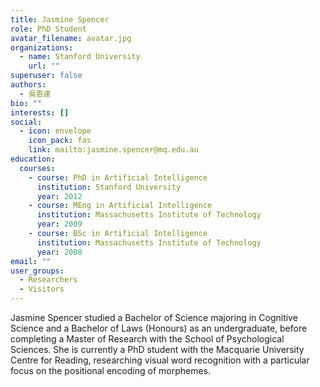 ```yaml
---
title: Jasmine Spencer
role: PhD Student
avatar_filename: avatar.jpg
organizations:
  - name: Stanford University
    url: ""
superuser: false
authors:
  - 吳恩達
bio: ""
interests: []
social:
  - icon: envelope
    icon_pack: fas
    link: mailto:jasmine.spencer@mq.edu.au
education:
  courses:
    - course: PhD in Artificial Intelligence
      institution: Stanford University
      year: 2012
    - course: MEng in Artificial Intelligence
      institution: Massachusetts Institute of Technology
      year: 2009
    - course: BSc in Artificial Intelligence
      institution: Massachusetts Institute of Technology
      year: 2008
email: ""
user_groups:
  - Researchers
  - Visitors
---
```

Jasmine Spencer studied a Bachelor of Science majoring in Cognitive Science and a Bachelor of Laws (Honours) as an undergraduate, before completing a Master of Research with the School of Psychological Sciences. She is currently a PhD student with the Macquarie University Centre for Reading, researching visual word recognition with a particular focus on the positional encoding of morphemes.